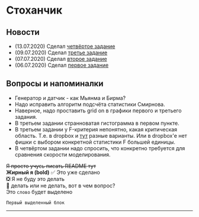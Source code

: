 # Стоханчик
## Новости

+ (13.07.2020) Сделал [четвёртое задание](https://github.com/KotikNikita/University/tree/stoxan/7_semester/stochastic%20analysis/Task_4/Matlab_code)
+ (09.07.2020) Сделал [третье задание](https://github.com/KotikNikita/University/tree/stoxan/7_semester/stochastic%20analysis/Task_3/Matlab_code)
+ (07.07.2020) Сделал [второе задание](https://github.com/KotikNikita/University/tree/stoxan/7_semester/stochastic%20analysis/Task_2/Matlab_code)  
+ (06.07.2020) Сделал [первое задание](https://github.com/KotikNikita/University/tree/stoxan/7_semester/stochastic%20analysis/Task_1/Matlab_code)  

## Вопросы и напоминалки
+ Генератор и датчик - как Мьянма и Бирма?
+ Надо исправить алгоритм подсчёта статистики Смирнова.
+ Наверное, надо проставить grid on в графики первого и третьего задания.  
+ В третьем задании странноватая гистограмма в первом пункте.  
+ В третьем задании у F-критерия непонятно, какая критическая область. Т.е. в dropbox и [тут](http://www.machinelearning.ru/wiki/index.php?title=%D0%9A%D1%80%D0%B8%D1%82%D0%B5%D1%80%D0%B8%D0%B9_%D0%A4%D0%B8%D1%88%D0%B5%D1%80%D0%B0) разные варианты. Или в dropbox'е нет фишки с выбором конкретной статистики F большей единицы. 
+ В четвёртом задании надо спросить, что конкретно требуется для сравнения скорости моделирования.
    
~~Я просто учусь писать README тут~~  
__Жирный я (bold)__
:white_check_mark: Это уже сделано    
:negative_squared_cross_mark: Я не буду это делать    
:black_square_button: делать или не делать, вот в чем вопрос?    
Это `слово` будет выделено

```
Первый выделенный блок
```
____
